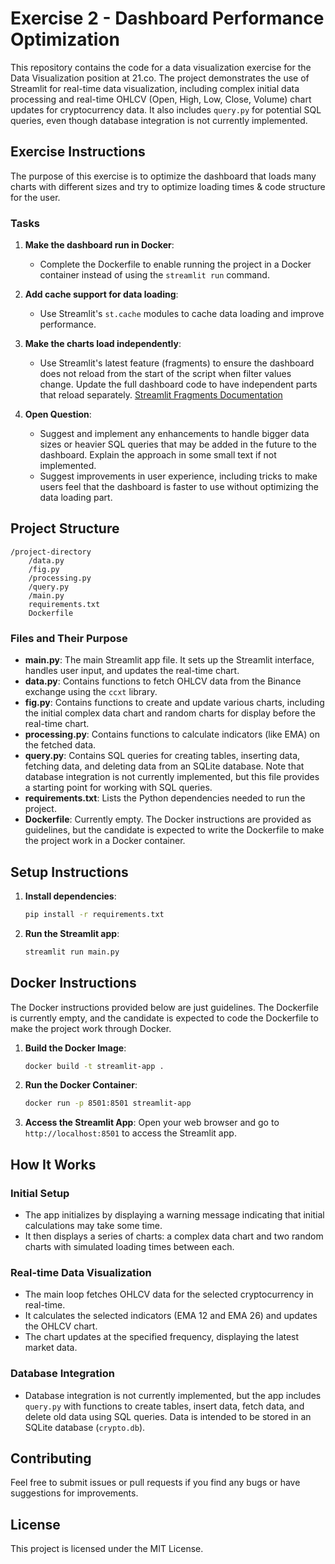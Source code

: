
# Exercise 2 - Dashboard Performance Optimization

This repository contains the code for a data visualization exercise for the Data Visualization position at 21.co. The project demonstrates the use of Streamlit for real-time data visualization, including complex initial data processing and real-time OHLCV (Open, High, Low, Close, Volume) chart updates for cryptocurrency data. It also includes `query.py` for potential SQL queries, even though database integration is not currently implemented.

## Exercise Instructions

The purpose of this exercise is to optimize the dashboard that loads many charts with different sizes and try to optimize loading times & code structure for the user.

### Tasks

1. **Make the dashboard run in Docker**:
   - Complete the Dockerfile to enable running the project in a Docker container instead of using the `streamlit run` command.

2. **Add cache support for data loading**:
   - Use Streamlit's `st.cache` modules to cache data loading and improve performance.

3. **Make the charts load independently**:
   - Use Streamlit's latest feature (fragments) to ensure the dashboard does not reload from the start of the script when filter values change. Update the full dashboard code to have independent parts that reload separately. [Streamlit Fragments Documentation](https://docs.streamlit.io/develop/api-reference/execution-flow/st.fragment)

4. **Open Question**:
   - Suggest and implement any enhancements to handle bigger data sizes or heavier SQL queries that may be added in the future to the dashboard. Explain the approach in some small text if not implemented.
   - Suggest improvements in user experience, including tricks to make users feel that the dashboard is faster to use without optimizing the data loading part.

## Project Structure

```
/project-directory
    /data.py
    /fig.py
    /processing.py
    /query.py
    /main.py
    requirements.txt
    Dockerfile
```

### Files and Their Purpose

- **main.py**: The main Streamlit app file. It sets up the Streamlit interface, handles user input, and updates the real-time chart.
- **data.py**: Contains functions to fetch OHLCV data from the Binance exchange using the `ccxt` library.
- **fig.py**: Contains functions to create and update various charts, including the initial complex data chart and random charts for display before the real-time chart.
- **processing.py**: Contains functions to calculate indicators (like EMA) on the fetched data.
- **query.py**: Contains SQL queries for creating tables, inserting data, fetching data, and deleting data from an SQLite database. Note that database integration is not currently implemented, but this file provides a starting point for working with SQL queries.
- **requirements.txt**: Lists the Python dependencies needed to run the project.
- **Dockerfile**: Currently empty. The Docker instructions are provided as guidelines, but the candidate is expected to write the Dockerfile to make the project work in a Docker container.

## Setup Instructions

1. **Install dependencies**:
   ```bash
   pip install -r requirements.txt
   ```

2. **Run the Streamlit app**:
   ```bash
   streamlit run main.py
   ```

## Docker Instructions

The Docker instructions provided below are just guidelines. The Dockerfile is currently empty, and the candidate is expected to code the Dockerfile to make the project work through Docker.

1. **Build the Docker Image**:
   ```bash
   docker build -t streamlit-app .
   ```

2. **Run the Docker Container**:
   ```bash
   docker run -p 8501:8501 streamlit-app
   ```

3. **Access the Streamlit App**:
   Open your web browser and go to `http://localhost:8501` to access the Streamlit app.

## How It Works

### Initial Setup
- The app initializes by displaying a warning message indicating that initial calculations may take some time.
- It then displays a series of charts: a complex data chart and two random charts with simulated loading times between each.

### Real-time Data Visualization
- The main loop fetches OHLCV data for the selected cryptocurrency in real-time.
- It calculates the selected indicators (EMA 12 and EMA 26) and updates the OHLCV chart.
- The chart updates at the specified frequency, displaying the latest market data.

### Database Integration
- Database integration is not currently implemented, but the app includes `query.py` with functions to create tables, insert data, fetch data, and delete old data using SQL queries. Data is intended to be stored in an SQLite database (`crypto.db`).

## Contributing

Feel free to submit issues or pull requests if you find any bugs or have suggestions for improvements.

## License

This project is licensed under the MIT License.
